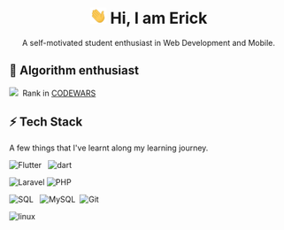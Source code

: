 
<h1 align="center"> <img src="https://raw.githubusercontent.com/ABSphreak/ABSphreak/master/gifs/Hi.gif" width="30px" > Hi, I am Erick</h1>


<p align="center">
A self-motivated student enthusiast in Web Development and Mobile.
</p>


## 🥇 Algorithm enthusiast
![](https://www.codewars.com/users/ERICKMUOSD/badges/large)&nbsp;
Rank in [CODEWARS](https://www.codewars.com/users/ERICKMUOSD/completed)

## ⚡ Tech Stack
A few things that I've learnt along my learning journey.

![Flutter](https://img.shields.io/badge/Flutter-blue?style=for-the-badge&logo=flutter&logoColor=white) &nbsp;
![dart](https://img.shields.io/badge/Dart-white?style=for-the-badge&logo=dart&logoColor=blue) &nbsp;


![Laravel](https://img.shields.io/badge/laravel-red?style=for-the-badge&logo=laravel&logoColor=white) 
![PHP](https://img.shields.io/badge/php-8362b4?style=for-the-badge&logo=laravel&logoColor=white) 
 
![SQL](https://img.shields.io/badge/sql-blue?style=for-the-badge&logo=MySQL&logoColor=white) &nbsp;
![MySQL](https://img.shields.io/badge/MySQL-00000F?style=for-the-badge&logo=mysql&logoColor=white)&nbsp;
![Git](https://img.shields.io/badge/Git-white?style=for-the-badge&logo=git&logoColor=red)&nbsp;

![linux](https://img.shields.io/badge/linux-white?style=for-the-badge&logo=linux&logoColor=blue)&nbsp;
